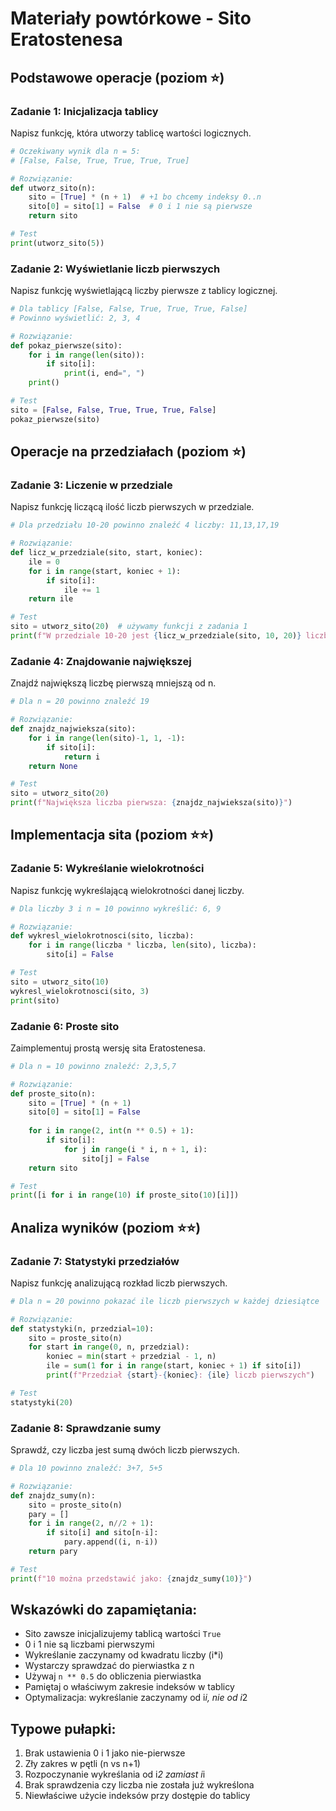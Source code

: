 # Materiały powtórkowe - Sito Eratostenesa

## Podstawowe operacje (poziom ⭐)

### Zadanie 1: Inicjalizacja tablicy
Napisz funkcję, która utworzy tablicę wartości logicznych.

```python
# Oczekiwany wynik dla n = 5:
# [False, False, True, True, True, True]

# Rozwiązanie:
def utworz_sito(n):
    sito = [True] * (n + 1)  # +1 bo chcemy indeksy 0..n
    sito[0] = sito[1] = False  # 0 i 1 nie są pierwsze
    return sito

# Test
print(utworz_sito(5))
```

### Zadanie 2: Wyświetlanie liczb pierwszych
Napisz funkcję wyświetlającą liczby pierwsze z tablicy logicznej.

```python
# Dla tablicy [False, False, True, True, True, False]
# Powinno wyświetlić: 2, 3, 4

# Rozwiązanie:
def pokaz_pierwsze(sito):
    for i in range(len(sito)):
        if sito[i]:
            print(i, end=", ")
    print()

# Test
sito = [False, False, True, True, True, False]
pokaz_pierwsze(sito)
```

## Operacje na przedziałach (poziom ⭐)

### Zadanie 3: Liczenie w przedziale
Napisz funkcję liczącą ilość liczb pierwszych w przedziale.

```python
# Dla przedziału 10-20 powinno znaleźć 4 liczby: 11,13,17,19

# Rozwiązanie:
def licz_w_przedziale(sito, start, koniec):
    ile = 0
    for i in range(start, koniec + 1):
        if sito[i]:
            ile += 1
    return ile

# Test
sito = utworz_sito(20)  # używamy funkcji z zadania 1
print(f"W przedziale 10-20 jest {licz_w_przedziale(sito, 10, 20)} liczb pierwszych")
```

### Zadanie 4: Znajdowanie największej
Znajdź największą liczbę pierwszą mniejszą od n.

```python
# Dla n = 20 powinno znaleźć 19

# Rozwiązanie:
def znajdz_najwieksza(sito):
    for i in range(len(sito)-1, 1, -1):
        if sito[i]:
            return i
    return None

# Test
sito = utworz_sito(20)
print(f"Największa liczba pierwsza: {znajdz_najwieksza(sito)}")
```

## Implementacja sita (poziom ⭐⭐)

### Zadanie 5: Wykreślanie wielokrotności
Napisz funkcję wykreślającą wielokrotności danej liczby.

```python
# Dla liczby 3 i n = 10 powinno wykreślić: 6, 9

# Rozwiązanie:
def wykresl_wielokrotnosci(sito, liczba):
    for i in range(liczba * liczba, len(sito), liczba):
        sito[i] = False

# Test
sito = utworz_sito(10)
wykresl_wielokrotnosci(sito, 3)
print(sito)
```

### Zadanie 6: Proste sito
Zaimplementuj prostą wersję sita Eratostenesa.

```python
# Dla n = 10 powinno znaleźć: 2,3,5,7

# Rozwiązanie:
def proste_sito(n):
    sito = [True] * (n + 1)
    sito[0] = sito[1] = False
    
    for i in range(2, int(n ** 0.5) + 1):
        if sito[i]:
            for j in range(i * i, n + 1, i):
                sito[j] = False
    return sito

# Test
print([i for i in range(10) if proste_sito(10)[i]])
```

## Analiza wyników (poziom ⭐⭐)

### Zadanie 7: Statystyki przedziałów
Napisz funkcję analizującą rozkład liczb pierwszych.

```python
# Dla n = 20 powinno pokazać ile liczb pierwszych w każdej dziesiątce

# Rozwiązanie:
def statystyki(n, przedzial=10):
    sito = proste_sito(n)
    for start in range(0, n, przedzial):
        koniec = min(start + przedzial - 1, n)
        ile = sum(1 for i in range(start, koniec + 1) if sito[i])
        print(f"Przedział {start}-{koniec}: {ile} liczb pierwszych")

# Test
statystyki(20)
```

### Zadanie 8: Sprawdzanie sumy
Sprawdź, czy liczba jest sumą dwóch liczb pierwszych.

```python
# Dla 10 powinno znaleźć: 3+7, 5+5

# Rozwiązanie:
def znajdz_sumy(n):
    sito = proste_sito(n)
    pary = []
    for i in range(2, n//2 + 1):
        if sito[i] and sito[n-i]:
            pary.append((i, n-i))
    return pary

# Test
print(f"10 można przedstawić jako: {znajdz_sumy(10)}")
```

## Wskazówki do zapamiętania:
- Sito zawsze inicjalizujemy tablicą wartości `True`
- 0 i 1 nie są liczbami pierwszymi
- Wykreślanie zaczynamy od kwadratu liczby (i*i)
- Wystarczy sprawdzać do pierwiastka z n
- Używaj `n ** 0.5` do obliczenia pierwiastka
- Pamiętaj o właściwym zakresie indeksów w tablicy
- Optymalizacja: wykreślanie zaczynamy od i*i, nie od i*2

## Typowe pułapki:
1. Brak ustawienia 0 i 1 jako nie-pierwsze
2. Zły zakres w pętli (n vs n+1)
3. Rozpoczynanie wykreślania od i*2 zamiast i*i
4. Brak sprawdzenia czy liczba nie została już wykreślona
5. Niewłaściwe użycie indeksów przy dostępie do tablicy